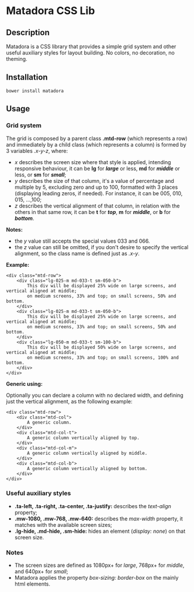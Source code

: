 # Matadora CSS Lib

## Description

Matadora is a CSS library that provides a simple grid system and other useful auxiliary styles for layout building. No colors, no decoration, no theming.

## Installation

```
bower install matadora
```

## Usage

### Grid system

The grid is composed by a parent class **.mtd-row** (which represents a row) and immediately by a child class (which represents a column) is formed by 3 variables _.x-y-z_, where:
- _x_ describes the screen size where that style is applied, intending responsive behaviour, it can be **lg** for **_large_** or less, **md** for **_middle_** or less, or **sm** for **_small_**;
- _y_ describes the size of that column, it's a value of percentage and multiple by 5, excluding zero and up to 100, formatted with 3 places (displaying leading zeros, if needed). For instance, it can be 005, 010, 015, ...,100;
- _z_ describes the vertical alignment of that column, in relation with the others in that same row, it can be **t** for **_top_**, **m** for **_middle_**, or **b** for **_bottom_**.

**Notes:**

- the _y_ value still accepts the special values 033 and 066.
- the _z_ value can still be omitted, if you don't desire to specify the vertical alignment, so the class name is defined just as _.x-y_.

**Example:**

```
<div class="mtd-row">
	<div class="lg-025-m md-033-t sm-050-b">
		This div will be displayed 25% wide on large screens, and vertical aligned at middle;
		on medium screens, 33% and top; on small screens, 50% and bottom.
	</div>
	<div class="lg-025-m md-033-t sm-050-b">
		This div will be displayed 25% wide on large screens, and vertical aligned at middle;
		on medium screens, 33% and top; on small screens, 50% and bottom.
	</div>
	<div class="lg-050-m md-033-t sm-100-b">
		This div will be displayed 50% wide on large screens, and vertical aligned at middle;
		on medium screens, 33% and top; on small screens, 100% and bottom.
	</div>
</div>
```

**Generic using:**

Optionally you can declare a column with no declared width, and defining just the vertical alignment, as the following example:

```
<div class="mtd-row">
	<div class="mtd-col">
		A generic column.
	</div>
	<div class="mtd-col-t">
		A generic column vertically aligned by top.
	</div>
	<div class="mtd-col-m">
		A generic column vertically aligned by middle.
	</div>
	<div class="mtd-col-b">
		A generic column vertically aligned by bottom.
	</div>
</div>
```

### Useful auxiliary styles

- **.ta-left, .ta-right, .ta-center, .ta-justify:** describes the _text-align_ property;
- **.mw-1080, .mw-768, .mw-640:** describes the _max-width_ property, it matches with the available screen sizes;
- **.lg-hide, .md-hide, .sm-hide:** hides an element (_display: none_) on that screen size.

### Notes

- The screen sizes are defined as 1080px+ for _large_, 768px+ for _middle_, and 640px+ for _small_;
- Matadora applies the property _box-sizing: border-box_ on the mainly html elements.